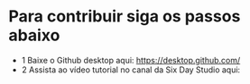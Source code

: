 # Para contribuir siga os passos abaixo

- 1 Baixe o Github desktop aqui: https://desktop.github.com/
- 2 Assista ao vídeo tutorial no canal da Six Day Studio aqui: 
